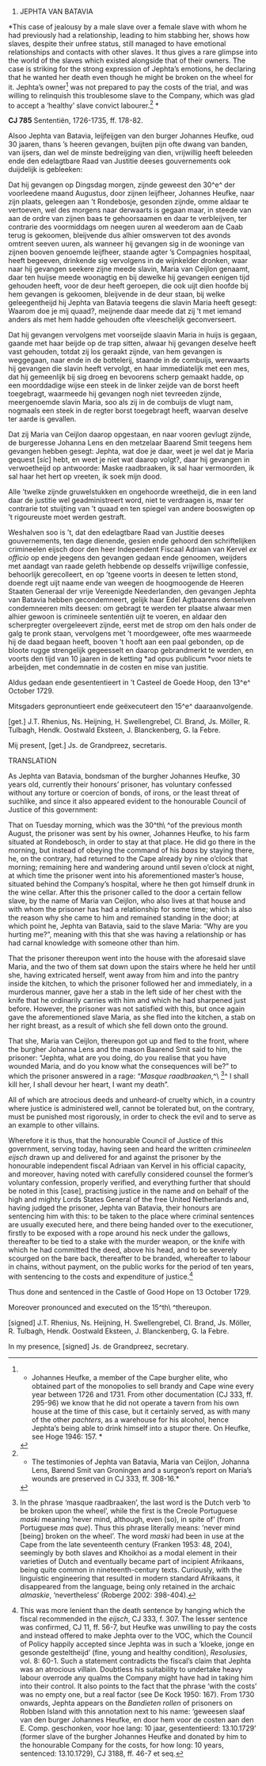 1.  JEPHTA VAN BATAVIA

*This case of jealousy by a male slave over a female slave with whom he
had previously had a relationship, leading to him stabbing her, shows
how slaves, despite their unfree status, still managed to have emotional
relationships and contacts with other slaves. It thus gives a rare
glimpse into the world of the slaves which existed alongside that of
their owners. The case is striking for the strong expression of Jephta’s
emotions, he declaring that he wanted her death even though he might be
broken on the wheel for it. Jephta’s owner[^1] was not prepared to
pay the costs of the trial, and was willing to relinquish this
troublesome slave to the Company, which was glad to accept a ‘healthy’
slave convict labourer.[^2] *

**CJ 785** Sententiën, 1726-1735, ff. 178-82.

Alsoo Jephta van Batavia, leijfeijgen van den burger Johannes Heufke,
oud 30 jaaren, thans ’s heeren gevangen, buijten pijn ofte dwang van
banden, van ijsers, dan wel de minste bedreijging van dien, vrijwillig
heeft beleeden ende den edelagtbare Raad van Justitie deeses
gouvernements ook duijdelijk is gebleeken:

Dat hij gevangen op Dingsdag morgen, zijnde geweest den 30^e^ der
voorleedene maand Augustus, door zijnen leijfheer, Johannes Heufke, naar
zijn plaats, geleegen aan ’t Rondebosje, gesonden zijnde, omme aldaar te
vertoeven, wel des morgens naar derwaarts is gegaan maar, in steede van
aan de ordre van zijnen baas te gehoorsaamen en daar te verbleijven, ter
contrarie des voormiddags om neegen uuren al weederom aan de Caab terug
is gekoomen, bleijvende dus alhier omswerven tot des avonds omtrent
seeven uuren, als wanneer hij gevangen sig in de wooninge van zijnen
booven genoemde leijfheer, staande agter ’s Compagnies hospitaal, heeft
begeeven, drinkende sig vervolgens in de wijnkelder dronken, waar naar
hij gevangen seekere zijne meede slavin, Maria van Ceijlon genaamt, daar
ten huijse meede woonagtig en bij dewelke hij gevangen eenigen tijd
gehouden heeft, voor de deur heeft geroepen, die ook uijt dien hoofde
bij hem gevangen is gekoomen, bleijvende in de deur staan, bij welke
geleegentheijd hij Jephta van Batavia teegens die slavin Maria heeft
gesegt: Waarom doe je mij quaad?, meijnende daar meede dat zij ’t met
iemand anders als met hem hadde gehouden ofte vleeschelijk
geconverseert.

Dat hij gevangen vervolgens met voorseijde slaavin Maria in huijs is
gegaan, gaande met haar beijde op de trap sitten, alwaar hij gevangen
deselve heeft vast gehouden, totdat zij los geraakt zijnde, van hem
gevangen is weggegaan, naar ende in de bottelerij, staande in de
combuijs, werwaarts hij gevangen die slavin heeft vervolgt, en haar
immediatelijk met een mes, dat hij gemeenlijk bij sig droeg en bevoorens
scherp gemaakt hadde, op een moorddadige wijse een steek in de linker
zeijde van de borst heeft toegebragt, waarmeede hij gevangen nogh niet
tevreeden zijnde, meergenoemde slavin Maria, soo als zij in de combuijs
de vlugt nam, nogmaals een steek in de regter borst toegebragt heeft,
waarvan deselve ter aarde is gevallen.

Dat zij Maria van Ceijlon daarop opgestaan, en naar vooren gevlugt
zijnde, de burgeresse Johanna Lens en den metzelaar Baarend Smit teegens
hem gevangen hebben gesegt: Jephta, wat doe je daar, weet je wel dat je
Maria gequest \[*sic*\] hebt, en weet je niet wat daarop volgt?, daar
hij gevangen in verwoetheijd op antwoorde: Maske raadbraaken, ik sal
haar vermoorden, ik sal haar het hert op vreeten, ik soek mijn dood.

Alle ’twelke zijnde gruwelstukken en ongehoorde wreetheijd, die in een
land daar de justitie wel geadministreert word, niet te verdraagen is,
maar ter contrarie tot stuijting van ’t quaad en ten spiegel van andere
booswigten op ’t rigoureuste moet werden gestraft.

Weshalven soo is ’t, dat den edelagtbare Raad van Justitie deeses
gouvernements, ten dage dienende, gesien ende gehoord den schriftelijken
crimineelen eijsch door den heer Independent Fiscaal Adriaan van Kervel
*ex officio* op ende jeegens den gevangen gedaan ende genoomen, weijders
met aandagt van raade geleth hebbende op desselfs vrijwillige confessie,
behoorlijk gerecolleert, en op ’tgeene voorts in deesen te letten stond,
doende regt uijt naame ende van weegen de hoogmoogende de Heeren Staaten
Generaal der vrije Vereenigde Neederlanden, den gevangen Jephta van
Batavia hebben gecondemneert, gelijk haar Edel Agtbaarens denselven
condemneeren mits deesen: om gebragt te werden ter plaatse alwaar men
alhier gewoon is crimineele sententiën uijt te voeren, en aldaar den
scherpregter overgeleevert zijnde, eerst met de strop om den hals onder
de galg te pronk staan, vervolgens met ’t moordgeweer, ofte mes
waarmeede hij de daad begaan heeft, booven ’t hooft aan een paal
gebonden, op de bloote rugge strengelijk gegeesselt en daarop
gebrandmerkt te werden, en voorts den tijd van 10 jaaren in de ketting
*ad opus publicum *voor niets te arbeijden, met condemnatie in de costen
en mise van justitie.

Aldus gedaan ende gesententieert in ’t Casteel de Goede Hoop, den 13^e^
October 1729.

Mitsgaders gepronuntieert ende geëxecuteert den 15^e^ daaraanvolgende.

\[get.\] J.T. Rhenius, Ns. Heijning, H. Swellengrebel, Cl. Brand, Js.
Möller, R. Tulbagh, Hendk. Oostwald Eksteen, J. Blanckenberg, G. la
Febre.

Mij present, \[get.\] Js. de Grandpreez, secretaris.

TRANSLATION

As Jephta van Batavia, bondsman of the burgher Johannes Heufke, 30 years
old, currently their honours’ prisoner, has voluntary confessed without
any torture or coercion of bonds, of irons, or the least threat of
suchlike, and since it also appeared evident to the honourable Council
of Justice of this government:

That on Tuesday morning, which was the 30^th\ ^of the previous month
August, the prisoner was sent by his owner, Johannes Heufke, to his farm
situated at Rondebosch, in order to stay at that place. He did go there
in the morning, but instead of obeying the command of his *baas* by
staying there, he, on the contrary, had returned to the Cape already by
nine o’clock that morning; remaining here and wandering around until
seven o’clock at night, at which time the prisoner went into his
aforementioned master’s house, situated behind the Company’s hospital,
where he then got himself drunk in the wine cellar. After this the
prisoner called to the door a certain fellow slave, by the name of Maria
van Ceijlon, who also lives at that house and with whom the prisoner has
had a relationship for some time; which is also the reason why she came
to him and remained standing in the door; at which point he, Jephta van
Batavia, said to the slave Maria: “Why are you hurting me?”, meaning
with this that she was having a relationship or has had carnal knowledge
with someone other than him.

That the prisoner thereupon went into the house with the aforesaid slave
Maria, and the two of them sat down upon the stairs where he held her
until she, having extricated herself, went away from him and into the
pantry inside the kitchen, to which the prisoner followed her and
immediately, in a murderous manner, gave her a stab in the left side of
her chest with the knife that he ordinarily carries with him and which
he had sharpened just before. However, the prisoner was not satisfied
with this, but once again gave the aforementioned slave Maria, as she
fled into the kitchen, a stab on her right breast, as a result of which
she fell down onto the ground.

That she, Maria van Ceijlon, thereupon got up and fled to the front,
where the burgher Johanna Lens and the mason Baarend Smit said to him,
the prisoner: “Jephta, what are you doing, do you realise that you have
wounded Maria, and do you know what the consequences will be?” to which
the prisoner answered in a rage: “*Masque raadbraaken*,^\ [^3]^ I shall
kill her, I shall devour her heart, I want my death”.

All of which are atrocious deeds and unheard-of cruelty which, in a
country where justice is administered well, cannot be tolerated but, on
the contrary, must be punished most rigorously, in order to check the
evil and to serve as an example to other villains.

Wherefore it is thus, that the honourable Council of Justice of this
government, serving today, having seen and heard the written
*crimineelen eijsch* drawn up and delivered for and against the prisoner
by the honourable independent fiscal Adriaan van Kervel in his official
capacity, and moreover, having noted with carefully considered counsel
the former’s voluntary confession, properly verified, and everything
further that should be noted in this \[case\], practising justice in the
name and on behalf of the high and mighty Lords States General of the
free United Netherlands and, having judged the prisoner, Jephta van
Batavia, their honours are sentencing him with this: to be taken to the
place where criminal sentences are usually executed here, and there
being handed over to the executioner, firstly to be exposed with a rope
around his neck under the gallows, thereafter to be tied to a stake with
the murder weapon, or the knife with which he had committed the deed,
above his head, and to be severely scourged on the bare back, thereafter
to be branded, whereafter to labour in chains, without payment, on the
public works for the period of ten years, with sentencing to the costs
and expenditure of justice.[^4]

Thus done and sentenced in the Castle of Good Hope on 13 October 1729.

Moreover pronounced and executed on the 15^th\ ^thereupon.

\[signed\] J.T. Rhenius, Ns. Heijning, H. Swellengrebel, Cl. Brand, Js.
Möller, R. Tulbagh, Hendk. Oostwald Eksteen, J. Blanckenberg, G. la
Febre.

In my presence, \[signed\] Js. de Grandpreez, secretary.

[^1]: * Johannes Heufke, a member of the Cape burgher elite, who
    obtained part of the monopolies to sell brandy and Cape wine every
    year between 1726 and 1731. From other documentation (CJ 333, ff.
    295-96) we know that he did not operate a tavern from his own house
    at the time of this case, but it certainly served, as with many of
    the other *pachters*, as a warehouse for his alcohol, hence Jephta’s
    being able to drink himself into a stupor there. On Heufke, see Hoge
    1946: 157. *

[^2]: * The testimonies of Jephta van Batavia, Maria van Ceijlon,
    Johanna Lens, Barend Smit van Groningen and a surgeon’s report on
    Maria’s wounds are preserved in CJ 333, ff. 308-16.*

[^3]:  In the phrase ‘masque raadbraaken’, the last word is the Dutch
    verb ‘to be broken upon the wheel’, while the first is the Creole
    Portuguese *maski* meaning ‘never mind, although, even (so), in
    spite of’ (from Portuguese *mas que*). Thus this phrase literally
    means: ‘never mind \[being\] broken on the wheel’. The word *maski*
    had been in use at the Cape from the late seventeenth century
    (Franken 1953: 48, 204), seemingly by both slaves and Khoikhoi as a
    modal element in their varieties of Dutch and eventually became part
    of incipient Afrikaans, being quite common in nineteenth-century
    texts. Curiously, with the linguistic engineering that resulted in
    modern standard Afrikaans, it disappeared from the language, being
    only retained in the archaic *almaskie*, ‘nevertheless’ (Roberge
    2002: 398-404).

[^4]:  This was more lenient than the death sentence by hanging which
    the fiscal recommended in the *eijsch*, CJ 333, f. 307. The lesser
    sentence was confirmed, CJ 11, ff. 56-7, but Heufke was unwilling to
    pay the costs and instead offered to make Jephta over to the VOC,
    which the Council of Policy happily accepted since Jephta was in
    such a ‘kloeke, jonge en gesonde gesteltheijd’ (fine, young and
    healthy condition), *Resolusies*, vol. 8: 60-1. Such a statement
    contradicts the fiscal’s claim that Jephta was an atrocious villain.
    Doubtless his suitability to undertake heavy labour overrode any
    qualms the Company might have had in taking him into their control.
    It also points to the fact that the phrase ‘with the costs’ was no
    empty one, but a real factor (see De Kock 1950: 167). From 1730
    onwards, Jephta appears on the *Bandieten rollen* of prisoners on
    Robben Island with this annotation next to his name: ‘geweesen slaaf
    van den burger Johannes Heufke, en door hem voor de costen aan den
    E. Comp. geschonken, voor hoe lang: 10 jaar, gesententieerd:
    13.10.1729’ (former slave of the burgher Johannes Heufke and donated
    by him to the honourable Company for the costs, for how long: 10
    years, sentenced: 13.10.1729), CJ 3188, ff. 46-7 et seq.
